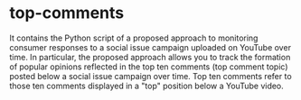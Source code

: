 # top-comments
It contains the Python script of a proposed approach to monitoring consumer responses to a social issue campaign uploaded on YouTube over time.
In particular, the proposed approach allows you to track the formation of popular opinions reflected in the top ten comments (top comment topic) posted below a social issue campaign over time. Top ten comments refer to those ten comments displayed in a "top" position below a YouTube video. 
